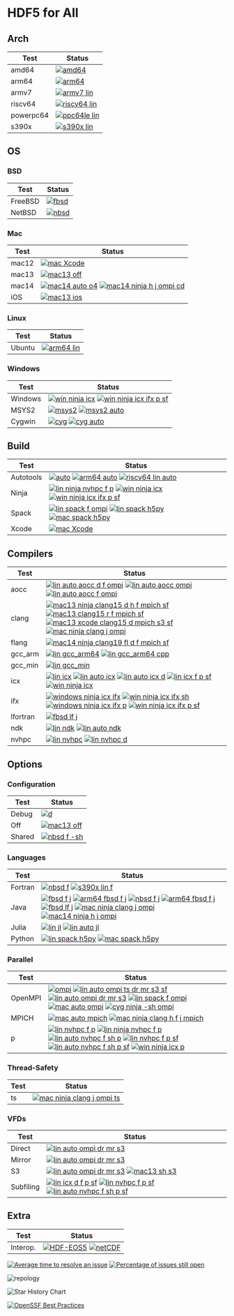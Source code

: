 # HDF5 for All

## Arch

| Test | Status |
| -----| ------ |
| amd64 | [![amd64](https://github.com/hdfeos/hdf5/actions/workflows/r.yml/badge.svg)](https://github.com/hdfeos/hdf5/actions/workflows/r.yml) |
| arm64 | [![arm64](https://github.com/hdfeos/hdf5/actions/workflows/arm64.yml/badge.svg)](https://github.com/hdfeos/hdf5/actions/workflows/arm64.yml) |
| armv7 | [![armv7 lin](https://github.com/hdfeos/hdf5/actions/workflows/armv7-lin.yml/badge.svg)](https://github.com/hdfeos/hdf5/actions/workflows/armv7-lin.yml) |
| riscv64 | [![riscv64 lin](https://github.com/hdfeos/hdf5/actions/workflows/riscv64-lin.yml/badge.svg)](https://github.com/hdfeos/hdf5/actions/workflows/riscv64-lin.yml) |
| powerpc64 | [![ppc64le lin](https://github.com/hdfeos/hdf5/actions/workflows/ppc64le-lin.yml/badge.svg)](https://github.com/hdfeos/hdf5/actions/workflows/ppc64le-lin.yml) |
| s390x | [![s390x lin](https://github.com/hdfeos/hdf5/actions/workflows/s390x-lin.yml/badge.svg)](https://github.com/hdfeos/hdf5/actions/workflows/s390x-lin.yml) |


## OS

### BSD

| Test    | Status |
| --------| ------ |
| FreeBSD |  [![fbsd](https://github.com/hdfeos/hdf5/actions/workflows/fbsd.yml/badge.svg)](https://github.com/hdfeos/hdf5/actions/workflows/fbsd.yml) |
| NetBSD |  [![nbsd](https://github.com/hdfeos/hdf5/actions/workflows/nbsd.yml/badge.svg)](https://github.com/hdfeos/hdf5/actions/workflows/nbsd.yml)|

### Mac

| Test    | Status |
| --------| ------ |
| mac12 |  [![mac Xcode](https://github.com/hdfeos/hdf5/actions/workflows/mac-xcode.yml/badge.svg)](https://github.com/hdfeos/hdf5/actions/workflows/mac-xcode.yml) |
| mac13 | [![mac13 off](https://github.com/hdfeos/hdf5/actions/workflows/mac13-off.yml/badge.svg)](https://github.com/hdfeos/hdf5/actions/workflows/mac13-off.yml) |
| mac14 | [![mac14 auto o4](https://github.com/hdfeos/hdf5/actions/workflows/mac14-auto-o4.yml/badge.svg)](https://github.com/hdfeos/hdf5/actions/workflows/mac14-auto-o4.yml) [![mac14 ninja h j ompi cd](https://github.com/hdfeos/hdf5/actions/workflows/mac14-ninja-h-j-ompi-cd.yml/badge.svg)](https://github.com/hdfeos/hdf5/actions/workflows/mac14-ninja-h-j-ompi-cd.yml) |
| iOS |  [![mac13 ios](https://github.com/hdfeos/hdf5/actions/workflows/ios.yml/badge.svg)](https://github.com/hdfeos/hdf5/actions/workflows/ios.yml) |

### Linux

| Test    | Status |
| --------| ------ |
| Ubuntu  | [![arm64 lin](https://github.com/hdfeos/hdf5/actions/workflows/arm64-lin.yml/badge.svg)](https://github.com/hdfeos/hdf5/actions/workflows/arm64-lin.yml) |

### Windows

| Test    | Status |
| --------| ------ |
| Windows | [![win ninja icx](https://github.com/hdfeos/hdf5/actions/workflows/win-ninja-icx.yml/badge.svg)](https://github.com/hdfeos/hdf5/actions/workflows/win-ninja-icx.yml)  [![win ninja icx ifx p sf](https://github.com/hdfeos/hdf5/actions/workflows/win-ninja-icx-f-p-sf.yml/badge.svg)](https://github.com/hdfeos/hdf5/actions/workflows/win-ninja-icx-f-p-sf.yml) |
| MSYS2 | [![msys2](https://github.com/hdfeos/hdf5/actions/workflows/msys2.yml/badge.svg)](https://github.com/hdfeos/hdf5/actions/workflows/msys2.yml) [![msys2 auto](https://github.com/hdfeos/hdf5/actions/workflows/msys2-auto.yml/badge.svg)](https://github.com/hdfeos/hdf5/actions/workflows/msys2-auto.yml) |
| Cygwin | [![cyg](https://github.com/hdfeos/hdf5/actions/workflows/cyg-ninja.yml/badge.svg)](https://github.com/hdfeos/hdf5/actions/workflows/cyg-ninja.yml)  [![cyg auto](https://github.com/hdfeos/hdf5/actions/workflows/cyg-auto.yml/badge.svg)](https://github.com/hdfeos/hdf5/actions/workflows/cyg-auto.yml) |


## Build

| Test  | Status |
| ------| ------ |
| Autotools | [![auto](https://github.com/hdfeos/hdf5/actions/workflows/auto.yml/badge.svg)](https://github.com/hdfeos/hdf5/actions/workflows/auto.yml)   [![arm64 auto](https://github.com/hdfeos/hdf5/actions/workflows/arm64-auto.yml/badge.svg)](https://github.com/hdfeos/hdf5/actions/workflows/arm64-auto.yml)  [![riscv64 lin auto](https://github.com/hdfeos/hdf5/actions/workflows/riscv64-lin-auto.yml/badge.svg)](https://github.com/hdfeos/hdf5/actions/workflows/riscv64-lin-auto.yml) |
| Ninja | [![lin ninja nvhpc f p](https://github.com/hdfeos/hdf5/actions/workflows/lin-ninja-nvhpc-f-p.yml/badge.svg)](https://github.com/hdfeos/hdf5/actions/workflows/lin-ninja-nvhpc-f-p.yml) [![win ninja icx](https://github.com/hdfeos/hdf5/actions/workflows/win-ninja-icx.yml/badge.svg)](https://github.com/hdfeos/hdf5/actions/workflows/win-ninja-icx.yml) [![win ninja icx ifx p sf](https://github.com/hdfeos/hdf5/actions/workflows/win-ninja-icx-f-p-sf.yml/badge.svg)](https://github.com/hdfeos/hdf5/actions/workflows/win-ninja-icx-f-p-sf.yml) |
| Spack | [![lin spack f ompi](https://github.com/hdfeos/hdf5/actions/workflows/lin-spack-f-ompi.yml/badge.svg)](https://github.com/hdfeos/hdf5/actions/workflows/lin-spack-f-ompi.yml) [![lin spack h5py](https://github.com/hdfeos/hdf5/actions/workflows/lin-spack-h5py.yml/badge.svg)](https://github.com/hdfeos/hdf5/actions/workflows/lin-spack-h5py.yml) [![mac spack h5py](https://github.com/hdfeos/hdf5/actions/workflows/mac-spack-h5py.yml/badge.svg)](https://github.com/hdfeos/hdf5/actions/workflows/mac-spack-h5py.yml) |
| Xcode |  [![mac Xcode](https://github.com/hdfeos/hdf5/actions/workflows/mac-xcode.yml/badge.svg)](https://github.com/hdfeos/hdf5/actions/workflows/mac-xcode.yml) |

## Compilers

| Test | Status |
| -----| ------ |
| aocc |  [![lin auto aocc d f ompi](https://github.com/hdfeos/hdf5/actions/workflows/lin-auto-aocc-d-f-ompi.yml/badge.svg)](https://github.com/hdfeos/hdf5/actions/workflows/lin-auto-aocc-d-f-ompi.yml) [![lin auto aocc ompi](https://github.com/hdfeos/hdf5/actions/workflows/lin-auto-aocc-ompi.yml/badge.svg)](https://github.com/hdfeos/hdf5/actions/workflows/lin-auto-aocc-ompi.yml) [![lin auto aocc f ompi](https://github.com/hdfeos/hdf5/actions/workflows/lin-auto-aocc-f-ompi.yml/badge.svg)](https://github.com/hdfeos/hdf5/actions/workflows/lin-auto-aocc-f-ompi.yml)|
| clang |  [![mac13 ninja clang15 d h f mpich sf](https://github.com/hdfeos/hdf5/actions/workflows/mac13-ninja-clang15-d-h-f-mpich-sf.yml/badge.svg)](https://github.com/hdfeos/hdf5/actions/workflows/mac13-ninja-clang15-d-h-f-mpich-sf.yml) [![mac13 clang15 r f mpich sf](https://github.com/hdfeos/hdf5/actions/workflows/mac13-clang15-r-f-mpich-sf.yml/badge.svg)](https://github.com/hdfeos/hdf5/actions/workflows/mac13-clang15-r-f-mpich-sf.yml) [![mac13 xcode clang15 d mpich s3 sf](https://github.com/hdfeos/hdf5/actions/workflows/mac13-xcode-clang15-d-mpich-s3-sf.yml/badge.svg)](https://github.com/hdfeos/hdf5/actions/workflows/mac13-xcode-clang15-d-mpich-s3-sf.yml)  [![mac ninja clang j ompi](https://github.com/hdfeos/hdf5/actions/workflows/mac-ninja-clang-j-ompi.yml/badge.svg)](https://github.com/hdfeos/hdf5/actions/workflows/mac-ninja-clang-j-ompi.yml)  |
| flang |  [![mac14 ninja clang19 fl d f mpich sf](https://github.com/hdfeos/hdf5/actions/workflows/mac14-ninja-clang19-fl-d-f-mpich-sf.yml/badge.svg)](https://github.com/hdfeos/hdf5/actions/workflows/mac14-ninja-clang19-fl-d-f-mpich-sf.yml) |
| gcc_arm | [![lin gcc_arm64](https://github.com/hdfeos/hdf5/actions/workflows/lin-gcc_arm64.yml/badge.svg)](https://github.com/hdfeos/hdf5/actions/workflows/lin-gcc_arm64.yml) [![lin gcc_arm64 cpp](https://github.com/hdfeos/hdf5/actions/workflows/lin-gcc_arm64-cpp.yml/badge.svg)](https://github.com/hdfeos/hdf5/actions/workflows/lin-gcc_arm64-cpp.yml) |
| gcc_min | [![lin gcc_min](https://github.com/hdfeos/hdf5/actions/workflows/lin-gcc_min.yml/badge.svg)](https://github.com/hdfeos/hdf5/actions/workflows/lin-gcc_min.yml) |
| icx | [![lin icx](https://github.com/hdfeos/hdf5/actions/workflows/lin-icx.yml/badge.svg)](https://github.com/hdfeos/hdf5/actions/workflows/lin-icx.yml) [![lin auto icx](https://github.com/hdfeos/hdf5/actions/workflows/lin-auto-icx.yml/badge.svg)](https://github.com/hdfeos/hdf5/actions/workflows/lin-auto-icx.yml) [![lin auto icx d](https://github.com/hdfeos/hdf5/actions/workflows/lin-auto-icx-d.yml/badge.svg)](https://github.com/hdfeos/hdf5/actions/workflows/lin-auto-icx-d.yml) [![lin icx f p sf](https://github.com/hdfeos/hdf5/actions/workflows/lin-icx-f-p-sf.yml/badge.svg)](https://github.com/hdfeos/hdf5/actions/workflows/lin-icx-f-p-sf.yml) [![win ninja icx](https://github.com/hdfeos/hdf5/actions/workflows/win-ninja-icx.yml/badge.svg)](https://github.com/hdfeos/hdf5/actions/workflows/win-ninja-icx.yml)|
| ifx | [![windows ninja icx ifx](https://github.com/hdfeos/hdf5/actions/workflows/win-ninja-icx-f.yml/badge.svg)](https://github.com/hdfeos/hdf5/actions/workflows/win-ninja-icx-f.yml) [![win ninja icx ifx sh](https://github.com/hdfeos/hdf5/actions/workflows/win-ninja-icx-f-sh.yml/badge.svg)](https://github.com/hdfeos/hdf5/actions/workflows/win-ninja-icx-f-sh.yml) [![windows ninja icx ifx p](https://github.com/hdfeos/hdf5/actions/workflows/win-ninja-icx-f-p.yml/badge.svg)](https://github.com/hdfeos/hdf5/actions/workflows/win-ninja-icx-f-p.yml) [![win ninja icx ifx p sf](https://github.com/hdfeos/hdf5/actions/workflows/win-ninja-icx-f-p-sf.yml/badge.svg)](https://github.com/hdfeos/hdf5/actions/workflows/win-ninja-icx-f-p-sf.yml)  |
| lfortran | [![fbsd lf j](https://github.com/hdfeos/hdf5/actions/workflows/fbsd-lf-j.yml/badge.svg)](https://github.com/hdfeos/hdf5/actions/workflows/fbsd-lf-j.yml) |
| ndk  | [![lin ndk](https://github.com/hdfeos/hdf5/actions/workflows/lin-ndk.yml/badge.svg)](https://github.com/hdfeos/hdf5/actions/workflows/lin-ndk.yml) [![lin auto ndk](https://github.com/hdfeos/hdf5/actions/workflows/lin-auto-ndk.yml/badge.svg)](https://github.com/hdfeos/hdf5/actions/workflows/lin-auto-ndk.yml) |
| nvhpc | [![lin nvhpc](https://github.com/hdfeos/hdf5/actions/workflows/lin-nvhpc.yml/badge.svg)](https://github.com/hdfeos/hdf5/actions/workflows/lin-nvhpc.yml) [![lin nvhpc d](https://github.com/hdfeos/hdf5/actions/workflows/lin-nvhpc-d.yml/badge.svg)](https://github.com/hdfeos/hdf5/actions/workflows/lin-nvhpc-d.yml) |

## Options

### Configuration

| Test  | Status |
| ------| ------ |
| Debug | [![d](https://github.com/hdfeos/hdf5/actions/workflows/d.yml/badge.svg)](https://github.com/hdfeos/hdf5/actions/workflows/d.yml) |
| Off   | [![mac13 off](https://github.com/hdfeos/hdf5/actions/workflows/mac13-off.yml/badge.svg)](https://github.com/hdfeos/hdf5/actions/workflows/mac13-off.yml) |
| Shared | [![nbsd f -sh](https://github.com/hdfeos/hdf5/actions/workflows/nbsd-f-sh.yml/badge.svg)](https://github.com/hdfeos/hdf5/actions/workflows/nbsd-f-sh.yml) |


### Languages

| Test  | Status |
| ------| ------ |
| Fortran | [![nbsd f](https://github.com/hdfeos/hdf5/actions/workflows/nbsd-f.yml/badge.svg)](https://github.com/hdfeos/hdf5/actions/workflows/nbsd-f.yml) [![s390x lin f](https://github.com/hdfeos/hdf5/actions/workflows/s390x-lin-f.yml/badge.svg)](https://github.com/hdfeos/hdf5/actions/workflows/s390x-lin-f.yml) |
| Java  | [![fbsd f j](https://github.com/hdfeos/hdf5/actions/workflows/fbsd-f-j.yml/badge.svg)](https://github.com/hdfeos/hdf5/actions/workflows/fbsd-f-j.yml) [![arm64 fbsd f j](https://github.com/hdfeos/hdf5/actions/workflows/arm64-fbsd-f-j.yml/badge.svg)](https://github.com/hdfeos/hdf5/actions/workflows/arm64-fbsd-f-j.yml) [![nbsd f j](https://github.com/hdfeos/hdf5/actions/workflows/nbsd-f-j.yml/badge.svg)](https://github.com/hdfeos/hdf5/actions/workflows/nbsd-f-j.yml) [![arm64 fbsd f j](https://github.com/hdfeos/hdf5/actions/workflows/arm64-fbsd-f-j.yml/badge.svg)](https://github.com/hdfeos/hdf5/actions/workflows/arm64-fbsd-f-j.yml) [![fbsd lf j](https://github.com/hdfeos/hdf5/actions/workflows/fbsd-lf-j.yml/badge.svg)](https://github.com/hdfeos/hdf5/actions/workflows/fbsd-lf-j.yml) [![mac ninja clang j ompi](https://github.com/hdfeos/hdf5/actions/workflows/mac-ninja-clang-j-ompi.yml/badge.svg)](https://github.com/hdfeos/hdf5/actions/workflows/mac-ninja-clang-j-ompi.yml) [![mac14 ninja h j ompi](https://github.com/hdfeos/hdf5/actions/workflows/mac14-ninja-h-j-ompi-cd.yml/badge.svg)](https://github.com/hdfeos/hdf5/actions/workflows/mac14-ninja-h-j-ompi-cd.yml) |
| Julia | [![lin jl](https://github.com/hdfeos/hdf5/actions/workflows/lin-jl.yml/badge.svg)](https://github.com/hdfeos/hdf5/actions/workflows/lin-jl.yml) [![lin auto jl](https://github.com/hdfeos/hdf5/actions/workflows/lin-auto-jl.yml/badge.svg)](https://github.com/hdfeos/hdf5/actions/workflows/lin-auto-jl.yml) |
| Python | [![lin spack h5py](https://github.com/hdfeos/hdf5/actions/workflows/lin-spack-h5py.yml/badge.svg)](https://github.com/hdfeos/hdf5/actions/workflows/lin-spack-h5py.yml) [![mac spack h5py](https://github.com/hdfeos/hdf5/actions/workflows/mac-spack-h5py.yml/badge.svg)](https://github.com/hdfeos/hdf5/actions/workflows/mac-spack-h5py.yml) |

### Parallel

| Test    | Status |
| --------| ------ |
| OpenMPI | [![ompi](https://github.com/hdfeos/hdf5/actions/workflows/ompi.yml/badge.svg)](https://github.com/hdfeos/hdf5/actions/workflows/ompi.yml) [![lin auto ompi ts dr mr s3 sf](https://github.com/hdfeos/hdf5/actions/workflows/lin-auto-ompi-ts-dr-mr-s3-sf.yml/badge.svg)](https://github.com/hdfeos/hdf5/actions/workflows/lin-auto-ompi-ts-dr-mr-s3-sf.yml) [![lin auto ompi dr mr s3](https://github.com/hdfeos/hdf5/actions/workflows/lin-auto-ompi-dr-mr-s3.yml/badge.svg)](https://github.com/hdfeos/hdf5/actions/workflows/lin-auto-ompi-dr-mr-s3.yml) [![lin spack f ompi](https://github.com/hdfeos/hdf5/actions/workflows/lin-spack-f-ompi.yml/badge.svg)](https://github.com/hdfeos/hdf5/actions/workflows/lin-spack-f-ompi.yml) [![mac auto ompi](https://github.com/hdfeos/hdf5/actions/workflows/mac-auto-ompi.yml/badge.svg)](https://github.com/hdfeos/hdf5/actions/workflows/mac-auto-ompi.yml) [![cyg ninja -sh ompi](https://github.com/hdfeos/hdf5/actions/workflows/cyg-ninja-sh-ompi.yml/badge.svg)](https://github.com/hdfeos/hdf5/actions/workflows/cyg-ninja-sh-ompi.yml)|
| MPICH | [![mac auto mpich](https://github.com/hdfeos/hdf5/actions/workflows/mac-auto-mpich.yml/badge.svg)](https://github.com/hdfeos/hdf5/actions/workflows/mac-auto-mpich.yml) [![mac ninja clang h f j mpich](https://github.com/hdfeos/hdf5/actions/workflows/mac-ninja-clang-h-f-j-mpich.yml/badge.svg)](https://github.com/hdfeos/hdf5/actions/workflows/mac-ninja-clang-h-f-j-mpich.yml) |
| p | [![lin nvhpc f p](https://github.com/hdfeos/hdf5/actions/workflows/lin-nvhpc-f-p.yml/badge.svg)](https://github.com/hdfeos/hdf5/actions/workflows/lin-nvhpc-f-p.yml) [![lin ninja nvhpc f p](https://github.com/hdfeos/hdf5/actions/workflows/lin-ninja-nvhpc-f-p.yml/badge.svg)](https://github.com/hdfeos/hdf5/actions/workflows/lin-ninja-nvhpc-f-p.yml) [![lin auto nvhpc f sh p](https://github.com/hdfeos/hdf5/actions/workflows/lin-auto-nvhpc-f-sh-p.yml/badge.svg)](https://github.com/hdfeos/hdf5/actions/workflows/lin-auto-nvhpc-f-sh-p.yml) [![lin nvhpc f p sf](https://github.com/hdfeos/hdf5/actions/workflows/lin-nvhpc-f-p-sf.yml/badge.svg)](https://github.com/hdfeos/hdf5/actions/workflows/lin-nvhpc-f-p-sf.yml) [![lin auto nvhpc f sh p sf](https://github.com/hdfeos/hdf5/actions/workflows/lin-auto-nvhpc-f-sh-p-sf.yml/badge.svg)](https://github.com/hdfeos/hdf5/actions/workflows/lin-auto-nvhpc-f-sh-p-sf.yml)  [![win ninja icx p](https://github.com/hdfeos/hdf5/actions/workflows/win-ninja-icx-p.yml/badge.svg)](https://github.com/hdfeos/hdf5/actions/workflows/win-ninja-icx-p.yml) |

### Thread-Safety

| Test | Status |
| -----| ------ |
|  ts  | [![mac ninja clang j ompi ts](https://github.com/hdfeos/hdf5/actions/workflows/mac-ninja-clang-j-ompi-ts.yml/badge.svg)](https://github.com/hdfeos/hdf5/actions/workflows/mac-ninja-clang-j-ompi-ts.yml) |

### VFDs

| Test | Status |
| -----| ------ |
| Direct | [![lin auto ompi dr mr s3](https://github.com/hdfeos/hdf5/actions/workflows/lin-auto-ompi-dr-mr-s3.yml/badge.svg)](https://github.com/hdfeos/hdf5/actions/workflows/lin-auto-ompi-dr-mr-s3.yml) |
| Mirror | [![lin auto ompi dr mr s3](https://github.com/hdfeos/hdf5/actions/workflows/lin-auto-ompi-dr-mr-s3.yml/badge.svg)](https://github.com/hdfeos/hdf5/actions/workflows/lin-auto-ompi-dr-mr-s3.yml) |
| S3   | [![lin auto ompi dr mr s3](https://github.com/hdfeos/hdf5/actions/workflows/lin-auto-ompi-dr-mr-s3.yml/badge.svg)](https://github.com/hdfeos/hdf5/actions/workflows/lin-auto-ompi-dr-mr-s3.yml) [![mac13 sh s3](https://github.com/hdfeos/hdf5/actions/workflows/mac13-sh-s3.yml/badge.svg)](https://github.com/hdfeos/hdf5/actions/workflows/mac13-sh-s3.yml) |
| Subfiling | [![lin icx d f p sf](https://github.com/hdfeos/hdf5/actions/workflows/lin-icx-d-f-p-sf.yml/badge.svg)](https://github.com/hdfeos/hdf5/actions/workflows/lin-icx-d-f-p-sf.yml) [![lin nvhpc f p sf](https://github.com/hdfeos/hdf5/actions/workflows/lin-nvhpc-f-p-sf.yml/badge.svg)](https://github.com/hdfeos/hdf5/actions/workflows/lin-nvhpc-f-p-sf.yml) [![lin auto nvhpc f sh p sf](https://github.com/hdfeos/hdf5/actions/workflows/lin-auto-nvhpc-f-sh-p-sf.yml/badge.svg)](https://github.com/hdfeos/hdf5/actions/workflows/lin-auto-nvhpc-f-sh-p-sf.yml) |

## Extra

| Test     | Status |
| ---------| ------ |
| Interop. | [![HDF-EOS5](https://img.shields.io/github/actions/workflow/status/hdfeos/hdf5/hdfeos5.yml?branch=develop&label=HDF-EOS5)](https://github.com/hdfeos/hdf5/actions?query=branch%3Adevelop) [![netCDF](https://github.com/hdfeos/hdf5/actions/workflows/netcdf.yml/badge.svg)](https://github.com/hdfeos/hdf5/actions/workflows/netcdf.yml) |

[![Average time to resolve an issue](http://isitmaintained.com/badge/resolution/HDFGroup/hdf5.svg)](http://isitmaintained.com/project/HDFGroup/hdf5 "Average time to resolve an issue")
[![Percentage of issues still open](http://isitmaintained.com/badge/open/HDFGroup/hdf5.svg)](http://isitmaintained.com/project/HDFGroup/hdf5 "Percentage of issues still open")

![repology](https://repology.org/badge/vertical-allrepos/hdf5.svg?header=hdf5)

<picture>
  <source media="(prefers-color-scheme: dark)" srcset="https://api.star-history.com/svg?repos=HDFGroup/hdf5&type=Date&theme=dark" />
  <source media="(prefers-color-scheme: light)" srcset="https://api.star-history.com/svg?repos=HDFGroup/hdf5&type=Date" />
  <img alt="Star History Chart" src="https://api.star-history.com/svg?repos=HDFGroup/hdf5&type=Date" />
</picture>

[![OpenSSF Best Practices](https://www.bestpractices.dev/projects/7802/badge)](https://www.bestpractices.dev/projects/7802)
